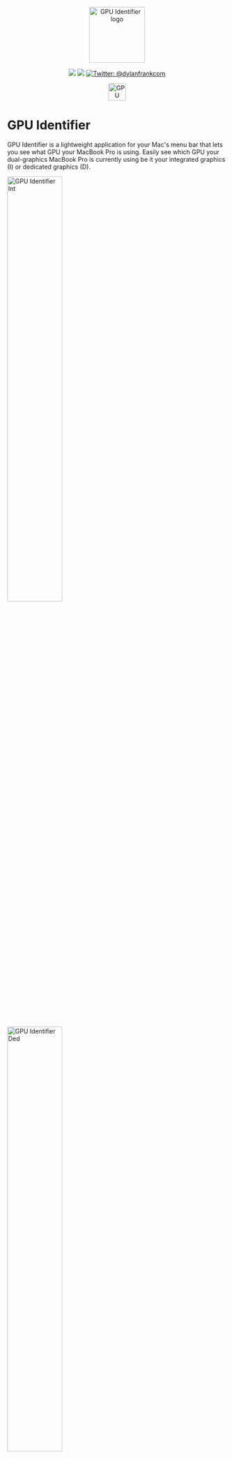 <p align="center">
    <img src="https://dylanfrank.com/img/GPUIdentifier.png" alt="GPU Identifier logo" width="128” maxHeight="128" />
</p>

<p align="center">
    <img src="https://img.shields.io/badge/macOS-10.15+-blue.svg" />
    <img src="https://img.shields.io/badge/Swift-5.2-orange.svg" />
    <a href="https://twitter.com/dylanfrankcom">
        <img src="https://img.shields.io/badge/Contact-@dylanfrankcom-lightgrey.svg?style=flat" alt="Twitter: @dylanfrankcom" />
    </a>
</p>

<p align="center">
    <a href="https://apps.apple.com/us/app/id1522166576" target="_blank">
      <img src="https://dylanfrank.com/img/mas.svg" alt="GPU Identifier on the Mac App Store" height="40px">
    </a>
    <br/>
</p>

# GPU Identifier
GPU Identifier is a lightweight application for your Mac's menu bar that lets you see what GPU your MacBook Pro is using. 
Easily see which GPU your dual-graphics MacBook Pro is currently using be it your integrated graphics (I) or dedicated graphics (D).

<img src="https://dylanfrank.com/img/GPUIdentifier1.png" alt="GPU Identifier Int" width="50%">
<img src="https://dylanfrank.com/img/GPUIdentifier2.png" alt="GPU Identifier Ded" width="50%">

## Download

GPU Identifier is available for free on the Mac App Store. If you prefer, the application can also be downloaded and compiled from source.

## Compatibility
* GPU Identifier is compatible with macOS 10.15 or later.

* **Note**: GPU Identifier only works with dual-graphics equipped MacBook Pros. 
  * MacBook Pro (15-inch, Mid 2012) [MacBookPro9,1]
  * MacBook Pro (Retina, 15-inch, Mid 2012) [MacBookPro10,1]
  * MacBook Pro (Retina, 15-inch, Early 2013) [MacBookPro10,1]
  * MacBook Pro (Retina, 15-inch, Late 2013) [MacBookPro11,3]
  * MacBook Pro (Retina, 15-inch, Mid 2014) [MacBookPro11,3]
  * MacBook Pro (Retina, 15-inch, Mid 2015) [MacBookPro11,5]
  * MacBook Pro (15 inch, 2016) [ MacBookPro13,3]
  * MacBook Pro (15 inch, 2017) [MacBookPro14,3]
  * MacBook Pro (15 inch, 2018/2019) [MacBookPro15,1 and MacBookPro15,3]
  * MacBook Pro (16 inch, 2019) [MacBookPro16,1]

## Shout-outs
* Cody Krieger's [gfxCardStatus](https://github.com/codykrieger/gfxCardStatus) for the original inspiration. Check it out if you would like a more complete, feature rich solution.

## Disclaimer
* This app is free and open source but its license prohibits anyone from distributing it (free or paid) on any App Store or closed source solution. Please feel free to contribute or fork!
